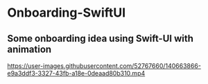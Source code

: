 # Onboarding-SwiftUI
## Some onboarding idea using Swift-UI with animation
https://user-images.githubusercontent.com/52767660/140663866-e9a3ddf3-3327-43fb-a18e-0deaad80b310.mp4
